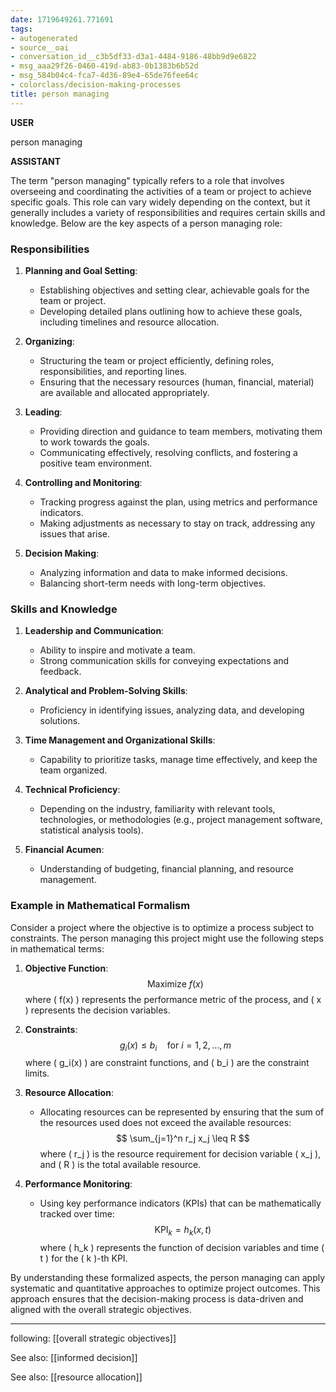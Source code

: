 ```yaml
---
date: 1719649261.771691
tags:
- autogenerated
- source__oai
- conversation_id__c3b5df33-d3a1-4484-9186-48bb9d9e6822
- msg_aaa29f26-0460-419d-ab83-0b1383b6b52d
- msg_584b04c4-fca7-4d36-89e4-65de76fee64c
- colorclass/decision-making-processes
title: person managing
---
```


**USER**

person managing


**ASSISTANT**

The term "person managing" typically refers to a role that involves overseeing and coordinating the activities of a team or project to achieve specific goals. This role can vary widely depending on the context, but it generally includes a variety of responsibilities and requires certain skills and knowledge. Below are the key aspects of a person managing role:

### Responsibilities

1. **Planning and Goal Setting**:
    - Establishing objectives and setting clear, achievable goals for the team or project.
    - Developing detailed plans outlining how to achieve these goals, including timelines and resource allocation.

2. **Organizing**:
    - Structuring the team or project efficiently, defining roles, responsibilities, and reporting lines.
    - Ensuring that the necessary resources (human, financial, material) are available and allocated appropriately.

3. **Leading**:
    - Providing direction and guidance to team members, motivating them to work towards the goals.
    - Communicating effectively, resolving conflicts, and fostering a positive team environment.

4. **Controlling and Monitoring**:
    - Tracking progress against the plan, using metrics and performance indicators.
    - Making adjustments as necessary to stay on track, addressing any issues that arise.

5. **Decision Making**:
    - Analyzing information and data to make informed decisions.
    - Balancing short-term needs with long-term objectives.

### Skills and Knowledge

1. **Leadership and Communication**:
    - Ability to inspire and motivate a team.
    - Strong communication skills for conveying expectations and feedback.

2. **Analytical and Problem-Solving Skills**:
    - Proficiency in identifying issues, analyzing data, and developing solutions.

3. **Time Management and Organizational Skills**:
    - Capability to prioritize tasks, manage time effectively, and keep the team organized.

4. **Technical Proficiency**:
    - Depending on the industry, familiarity with relevant tools, technologies, or methodologies (e.g., project management software, statistical analysis tools).

5. **Financial Acumen**:
    - Understanding of budgeting, financial planning, and resource management.

### Example in Mathematical Formalism

Consider a project where the objective is to optimize a process subject to constraints. The person managing this project might use the following steps in mathematical terms:

1. **Objective Function**:
   $$ \text{Maximize } f(x) $$
   where \( f(x) \) represents the performance metric of the process, and \( x \) represents the decision variables.

2. **Constraints**:
   $$ g_i(x) \leq b_i \quad \text{for } i = 1, 2, \ldots, m $$
   where \( g_i(x) \) are constraint functions, and \( b_i \) are the constraint limits.

3. **Resource Allocation**:
   - Allocating resources can be represented by ensuring that the sum of the resources used does not exceed the available resources:
     $$ \sum_{j=1}^n r_j x_j \leq R $$
     where \( r_j \) is the resource requirement for decision variable \( x_j \), and \( R \) is the total available resource.

4. **Performance Monitoring**:
   - Using key performance indicators (KPIs) that can be mathematically tracked over time:
     $$ \text{KPI}_k = h_k(x, t) $$
     where \( h_k \) represents the function of decision variables and time \( t \) for the \( k \)-th KPI.

By understanding these formalized aspects, the person managing can apply systematic and quantitative approaches to optimize project outcomes. This approach ensures that the decision-making process is data-driven and aligned with the overall strategic objectives.


---


following: [[overall strategic objectives]]

See also: [[informed decision]]


See also: [[resource allocation]]